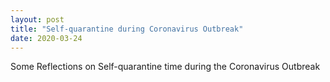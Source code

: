 ```yaml
---
layout: post
title: "Self-quarantine during Coronavirus Outbreak"
date: 2020-03-24
---
```


Some Reflections on Self-quarantine time during the Coronavirus Outbreak
